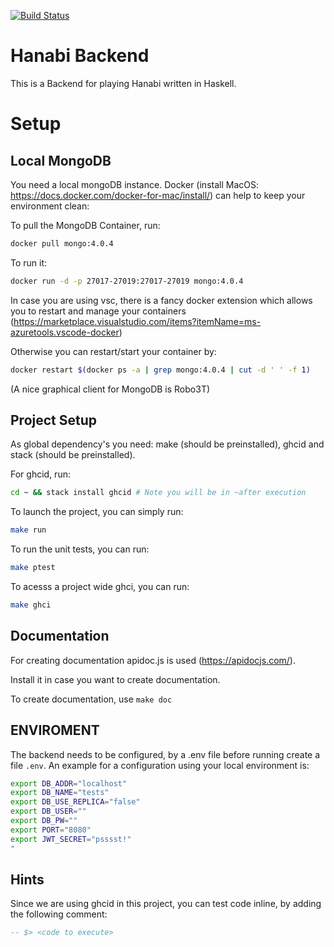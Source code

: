 [![Build Status](https://travis-ci.org/daehiff/hanabi-backend.svg?branch=master)](https://travis-ci.org/daehiff/hanabi-backend)

# Hanabi Backend

This is a Backend for playing Hanabi written in Haskell.

# Setup

## Local MongoDB
You need a local mongoDB instance. Docker (install MacOS: https://docs.docker.com/docker-for-mac/install/) can help to keep your environment clean:

To pull the MongoDB Container, run:
```bash
docker pull mongo:4.0.4
```
To run it:
```bash
docker run -d -p 27017-27019:27017-27019 mongo:4.0.4
```
In case you are using vsc, there is a fancy docker extension which allows you to restart and manage your containers
(https://marketplace.visualstudio.com/items?itemName=ms-azuretools.vscode-docker)

Otherwise you can restart/start your container by: 
```bash
docker restart $(docker ps -a | grep mongo:4.0.4 | cut -d ' ' -f 1)
```

(A nice graphical client for MongoDB is Robo3T)
## Project Setup

As global dependency's you need: make (should be preinstalled), ghcid and stack (should be preinstalled).

For ghcid, run:
```bash
cd ~ && stack install ghcid # Note you will be in ~after execution
```


To launch the project, you can simply run: 
```bash
make run
```

To run the unit tests, you can run:
```bash
make ptest
```

To acesss a project wide ghci, you can run:

```bash
make ghci
```

## Documentation

For creating documentation apidoc.js is used (https://apidocjs.com/).

Install it in case you want to create documentation.

To create documentation, use `make doc`

## ENVIROMENT

The backend needs to be configured, by a .env file before running create a file `.env`.
An example for a configuration using your local environment is: 

```bash
export DB_ADDR="localhost"
export DB_NAME="tests"
export DB_USE_REPLICA="false"
export DB_USER=""
export DB_PW=""
export PORT="8080"
export JWT_SECRET="psssst!"
"

```
## Hints

Since we are using ghcid in this project, you can test code inline, by adding the following comment:
```haskell
-- $> <code to execute>
```